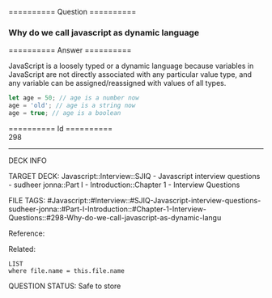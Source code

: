 ========== Question ==========  

### Why do we call javascript as dynamic language  

========== Answer ==========  

JavaScript is a loosely typed or a dynamic language because variables in
JavaScript are not directly associated with any particular value type, and any
variable can be assigned/reassigned with values of all types.

```javascript
let age = 50; // age is a number now
age = 'old'; // age is a string now
age = true; // age is a boolean
```

========== Id ==========  
298

---

DECK INFO

TARGET DECK: Javascript::Interview::SJIQ - Javascript interview questions - sudheer jonna::Part I - Introduction::Chapter 1 - Interview Questions

FILE TAGS: #Javascript::#Interview::#SJIQ-Javascript-interview-questions-sudheer-jonna::#Part-I-Introduction::#Chapter-1-Interview-Questions::#298-Why-do-we-call-javascript-as-dynamic-langu

Reference:

Related:

```dataview
LIST
where file.name = this.file.name
```

QUESTION STATUS: Safe to store
